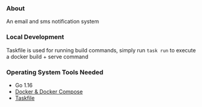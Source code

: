### About

An email and sms notification system

### Local Development
Taskfile is used for running build commands,
simply run `task run` to execute a docker build + serve command

### Operating System Tools Needed

- Go 1.16
- [Docker & Docker Compose](https://docs.docker.com/get-docker/)
- [Taskfile](https://taskfile.dev/#/installation)
